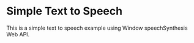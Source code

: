 # Simple Text to Speech

This is a simple text to speech example using Window speechSynthesis Web API.
